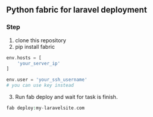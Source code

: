 ## Python fabric for laravel deployment

### Step 

1. clone this repository
2. pip install fabric

```php
env.hosts = [
    'your_server_ip'
]

env.user = 'your_ssh_username'
# you can use key instead

```

3. Run fab deploy and wait for task is finish.
```php
fab deploy:my-laravelsite.com
```


